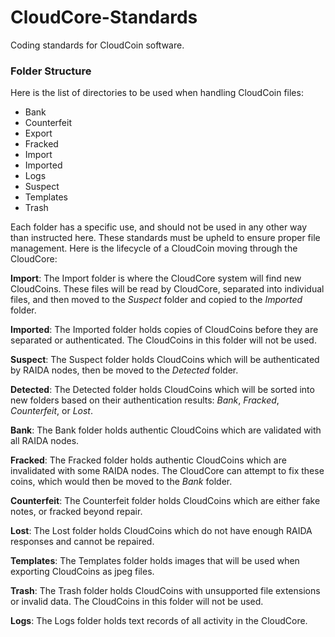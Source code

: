# CloudCore-Standards
Coding standards for CloudCoin software.

### Folder Structure

Here is the list of directories to be used when handling CloudCoin files:

- Bank
- Counterfeit
- Export
- Fracked
- Import
- Imported
- Logs
- Suspect
- Templates
- Trash

Each folder has a specific use, and should not be used in any other way than instructed here. These standards must be upheld to ensure proper file management. Here is the lifecycle of a CloudCoin moving through the CloudCore:

**Import**: The Import folder is where the CloudCore system will find new CloudCoins. These files will be read by CloudCore, separated into individual files, and then moved to the *Suspect* folder and copied to the *Imported* folder.

**Imported**: The Imported folder holds copies of CloudCoins before they are separated or authenticated. The CloudCoins in this folder will not be used.

**Suspect**: The Suspect folder holds CloudCoins which will be authenticated by RAIDA nodes, then be moved to the *Detected* folder.

**Detected**: The Detected folder holds CloudCoins which will be sorted into new folders based on their authentication results: *Bank*, *Fracked*, *Counterfeit*, or *Lost*.

**Bank**: The Bank folder holds authentic CloudCoins which are validated with all RAIDA nodes.

**Fracked**: The Fracked folder holds authentic CloudCoins which are invalidated with some RAIDA nodes. The CloudCore can attempt to fix these coins, which would then be moved to the *Bank* folder.

**Counterfeit**: The Counterfeit folder holds CloudCoins which are either fake notes, or fracked beyond repair.

**Lost**: The Lost folder holds CloudCoins which do not have enough RAIDA responses and cannot be repaired.

**Templates**: The Templates folder holds images that will be used when exporting CloudCoins as jpeg files.

**Trash**: The Trash folder holds CloudCoins with unsupported file extensions or invalid data. The CloudCoins in this folder will not be used.

**Logs**: The Logs folder holds text records of all activity in the CloudCore.
